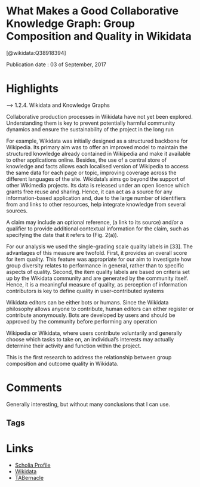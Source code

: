
What Makes a Good Collaborative Knowledge Graph: Group Composition and Quality in Wikidata
==========================================================================================
  
  [@wikidata:Q38918394]  
  
Publication date : 03 of September, 2017  

# Highlights

--> 1.2.4. Wikidata and Knowledge Graphs

Collaborative production processes in Wikidata have not yet been explored.
Understanding them is key to prevent potentially harmful community
dynamics and ensure the sustainability of the project in the long run

For example, Wikidata was initially designed as a
structured backbone for Wikipedia. Its primary aim was to offer an improved
model to maintain the structured knowledge already contained in Wikipedia and
make it available to other applications online. Besides, the use of a central store of
knowledge and facts allows each localised version of Wikipedia to access the same
data for each page or topic, improving coverage across the different languages of
the site. Wikidata’s aims go beyond the support of other Wikimedia projects.
Its data is released under an open licence which grants free reuse and sharing.
Hence, it can act as a source for any information-based application and, due to
the large number of identifiers from and links to other resources, help integrate
knowledge from several sources.


A claim may
include an optional reference, (a link to its source) and/or a qualifier to provide
additional contextual information for the claim, such as specifying the date that
it refers to (Fig. 2(a)). 

For our analysis we used the single-grading scale quality labels in [33].
The advantages of this measure are twofold. First, it provides an overall score
for item quality. This feature was appropriate for our aim to investigate how
group diversity relates to performance in general, rather than to specific aspects
of quality. Second, the item quality labels are based on criteria set up by the
Wikidata community and are generated by the community itself. Hence, it is a
meaningful measure of quality, as perception of information contributors is key
to define quality in user-contributed systems


Wikidata editors can be either bots or humans. Since the Wikidata philosophy
allows anyone to contribute, human editors can either register or contribute
anonymously.
Bots are developed by users and should be approved by the community before
performing any operation

Wikipedia or Wikidata, where users contribute
voluntarily and generally choose which tasks to take on, an individual’s interests
may actually determine their activity and function within the project.

This is the first research to address the relationship between group composition
and outcome quality in Wikidata.
# Comments
Generally interesting, but without many conclusions that I can use.
## Tags

# Links
  
 * [Scholia Profile](https://scholia.toolforge.org/work/Q38918394)  
 * [Wikidata](https://www.wikidata.org/wiki/Q38918394)  
 * [TABernacle](https://tabernacle.toolforge.org/?#/tab/manual/Q38918394/P921%3BP4510)  
